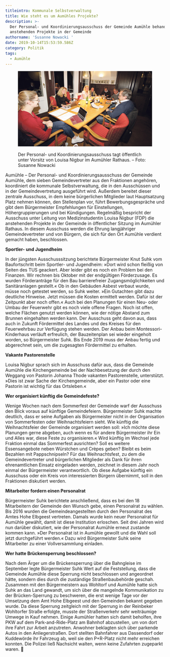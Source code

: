 ```yaml
---
titleintro: Kommunale Selbstverwaltung
title: Wie steht es um Aumühles Projekte?
description: >-
  Der Personal- und Koordinierungsausschuss der Gemeinde Aumühle behandelt die
  anstehenden Projekte in der Gemeinde
authorname: 'Susanne Nowacki '
date: 2019-10-14T15:53:59.586Z
category: Politik
tags:
  - Aumühle
---
```

<figure>

  <img src="/static/media/aum-koordausschuss.jpg">

  <figcaption>

Der Personal- und Koordinierungsausschuss tagt öffentlich unter Vorsitz von Louisa Nigbur im Aumühler Rathaus. – Foto: Susanne Nowacki 

  </figcaption>

</figure>

Aumühle – Der Personal- und Koordinierungsausschuss der Gemeinde Aumühle, dem sieben Gemeindevertreter aus den Fraktionen angehören, koordiniert die kommunale Selbstverwaltung, die in den Ausschüssen und in der Gemeindevertretung ausgeführt wird. Außerdem bereitet dieser zentrale Ausschuss, in dem keine bürgerlichen Mitglieder laut Hauptsatzung Platz nehmen können, den Stellenplan vor, führt Bewerbungsgespräche und gibt dem Bürgermeister Empfehlungen für Einstellungen, Höhergruppierungen und bei Kündigungen. 
Regelmäßig bespricht der Ausschuss unter Leitung von Medizinstudentin Louisa Nigbur (FDP) die anstehenden Projekte in der Gemeinde in öffentlicher Sitzung im Aumühler Rathaus. In diesem Ausschuss werden die Ehrung langjähriger Gemeindevertreter und von Bürgern, die sich für den Ort Aumühle verdient gemacht haben, beschlossen. 

**Sportler- und Jugendheim**

In der jüngsten Ausschusssitzung berichtete Bürgermeister Knut Suhk vom Baufortschritt beim Sportler- und Jugendheim: »Dort wird schon fleißig von Seiten des TUS geackert. Aber leider gibt es noch ein Problem bei den Finanzen. Wir rechnen bis Oktober mit der endgültigen Förderzusage. Es wurden Förderanträge für den Bau barrierefreier Zugangsmöglichkeiten und Sanitäranlagen gestellt.« Ob in den Gebäuden Asbest verbaut wurde, müsse noch getestet werden, so Suhk weiter. »Ein Gutachten gibt dazu deutliche Hinweise. Jetzt müssen die Kosten ermittelt werden. Dafür ist der Zeitpunkt aber noch offen.«
Auch bei den Planungen für einen Neu- oder Umbau der Feuerwehr gibt es noch viele offene Fragen. Noch ist offen, welche Flächen genutzt werden können, wie der nötige Abstand zum Brunnen eingehalten werden kann. Der Ausschuss geht davon aus, dass auch in Zukunft Fördermittel des Landes und des Kreises für den Feuerwehrbau zur Verfügung stehen werden.
Der Anbau beim Montessori-Kinderhaus verläuft erfreulich, der Bauzeitenplan sei wieder eingeholt worden, so Bürgermeister Suhk. Bis Ende 2019 muss der Anbau fertig und abgerechnet sein, um die zugesagten Fördermittel zu erhalten. 

**Vakante Pastorenstelle**

Louisa Nigbur sprach sich im Ausschuss dafür aus, dass die Gemeinde Aumühle die Kirchengemeinde bei der Nachbesetzung der durch den Weggang von Pastorin Johanna Thode vakanten Pastorenstelle, unterstützt. »Dies ist zwar Sache der Kirchengemeinde, aber ein Pastor oder eine Pastorin ist wichtig für das Ortsleben.«

**Wer organisiert künftig die Gemeindefeste?**

Wenige Wochen nach dem Sommerfest der Gemeinde warf der Ausschuss den Blick voraus auf künftige Gemeindefeiern. Bürgermeister Suhk machte deutlich, dass er seine Aufgaben als Bürgermeister nicht in der Organisation von Sommerfesten oder Weihnachtsfeiern sieht. Wie künftig die Weihnachtsfeier der Gemeinde organisiert werden soll: »Ich möchte diese Planungen gerne abgeben, auch wenn es für andere Bürgermeister ihr Ein und Alles war, diese Feste zu organisieren.«
Wird künftig im Wechsel jede Fraktion einmal das Sommerfest ausrichten? Soll es weitere Essensangebote neben Würstchen und Crèpes geben? Bleibt es beim Bezahlen mit Pappschnipseln? 
Für das Weihnachtsfest, zu dem die Gemeindevertreter und bürgerlichen Mitglieder als Dank für ihren ehrenamtlichen Einsatz eingeladen werden, zeichnet in diesem Jahr noch einmal der Bürgermeister verantwortlich. Ob diese Aufgabe künftig ein Ausschuss oder ein Kreis von interessierten Bürgern übernimmt, soll in den Fraktionen diskutiert werden. 

**Mitarbeiter fordern einen Personalrat**

Bürgermeister Suhk berichtete anschließend, dass es bei den 18 Mitarbeitern der Gemeinde den Wunsch gebe, einen Personalrat zu wählen. Bis 2016 wurden die Gemeindeangestellten durch den Personalrat des Amtes Hohe Elbgeest vertreten. Damals wurde kein neuer Personalrat für Aumühle gewählt, damit ist diese Institution erloschen.
Seit drei Jahren wird nun darüber diskutiert, wie der Personalrat Aumühle erneut zustande kommen kann. »Der Personalrat ist in Aumühle gewollt und die Wahl soll jetzt durchgeführt werden.« Dazu wird Bürgermeister Suhk seine Mitarbeiter zu einer Vollversammlung einladen.

**Wer hatte Brückensperrung beschlossen?**
 

Nach dem Ärger um die Brückensperrung über die Bahngleise im September legte Bürgermeister Suhk Wert auf die Feststellung, dass die Gemeinde Aumühle diese Sperrung nicht beschlossen und angeordnet hätte, sondern dies durch die zuständige Straßenbaubehörde geschah. 
Zusammen mit den Bürgermeistern aus Wohltorf und Aumühle hatte sich Suhk an das Land gewandt, um sich über die mangelnde Kommunikation zu der Brücken-Sperrung zu beschweren, die erst wenige Tage vor der Umsetzung dem Amt Hohe Elbgeest und den Gemeinden bekannt gegeben wurde. Da diese Sperrung zeitgleich mit der Sperrung in der Reinbeker Wohltorfer Straße erfolgte, musste der Straßenverkehr sehr weiträumige Umwege in Kauf nehmen. 
Einige Aumühler hatten sich damit beholfen, ihre PKW auf dem Park-and-Ride-Platz am Bahnhof abzustellen, um von dort ihre Fahrt zur Arbeit anzutreten. Anwohner beklagten sich über parkende Autos in den Anliegerstraßen. Dort stellten Bahnfahrer aus Dassendorf oder Kuddewörde ihr Fahrzeug ab, weil sie den P+R-Platz nicht mehr erreichen konnten. Die Polizei ließ Nachsicht walten, wenn keine Zufahrten zugeparkt waren.

